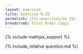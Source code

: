 ```yaml
---
layout: exercise
title: Exercise 8.25
permalink: /fol-exercises/ex_25/
breadcrumb: First Order Logic
---
```


{% include mathjax_support %}

<div><i class="arrow-up loader" data-chapter="fol-exercises" data-exercise="ex_25" data-rating="0"></i></div>
{% include_relative question.md %}
